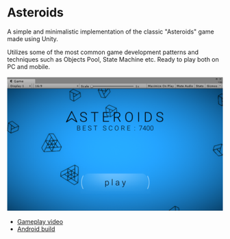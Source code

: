 # Asteroids

A simple and minimalistic implementation of the classic "Asteroids" game made using Unity. 

Utilizes some of the most common game development patterns and techniques such as Objects Pool, State Machine etc. Ready to play both on PC and mobile.

<img src="Images/asteroids.PNG" width = "600">

* [Gameplay video](https://drive.google.com/open?id=1jS1lqEV6UfrmaPPkXW6psmUz3XYi7-oe)
* [Android build](https://drive.google.com/open?id=1sWsZYj45HhQpkcvxgHfjj6hVxC9I_0WS)
